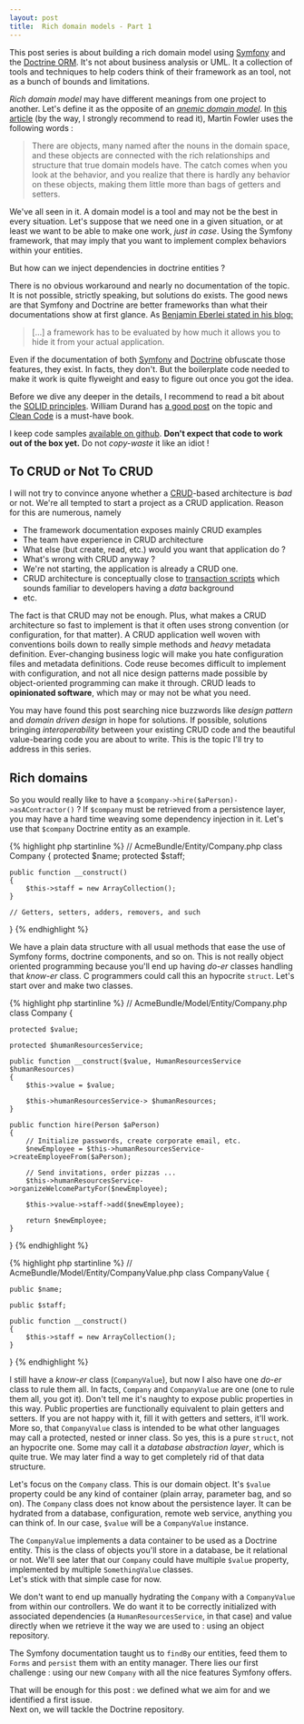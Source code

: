 ```yaml
---
layout: post
title:  Rich domain models - Part 1
---
```


This post series is about building a rich domain model using [Symfony](http://symfony.com/) and the
[Doctrine ORM](http://www.doctrine-project.org/).  It's not about business analysis or UML.  It a
collection of tools and techniques to help coders think of their framework as an tool, not as a
bunch of bounds and limitations.

*Rich domain model* may have different meanings from one project to another.  Let's define it as 
the opposite of an 
[*anemic domain model*](http://www.martinfowler.com/bliki/AnemicDomainModel.html).  In 
[this article](http://www.martinfowler.com/bliki/AnemicDomainModel.html) (by the way, I strongly
recommend to read it), Martin Fowler uses the following words :

> There are objects, many named after the nouns in the domain space, and these objects are 
> connected with the rich relationships and structure that true domain models have. The catch 
> comes when you look at the behavior, and you realize that there is hardly any behavior on these 
> objects, making them little more than bags of getters and setters.

We've all seen in it.  A domain model is a tool and may not be the best in every situation.
Let's suppose that we need one in a given situation, or at least we want to be able to make one
work, *just in case*.  Using the Symfony framework, that may imply that you want to implement
complex behaviors within your entities.

But how can we inject dependencies in doctrine entities ?

There is no obvious workaround and nearly no documentation of the topic.  It is not possible, 
strictly speaking, but solutions do exists. The good news are that Symfony and Doctrine are better 
frameworks than what their documentations show at first glance.  As 
[Benjamin Eberlei stated in his blog:](http://whitewashing.de/2013/09/04/decoupling_from_symfony_security_and_fosuserbundle.html)

> [...] a framework has to be evaluated by how much it allows you to hide it from your 
> actual application.

Even if the documentation of both [Symfony](http://symfony.com/doc/current/index.html) and 
[Doctrine](https://doctrine-orm.readthedocs.org/en/latest/) obfuscate those features, they
exist.  In facts, they don't.  But the boilerplate code needed to make it work is quite
flyweight and easy to figure out once you got the idea.

Before we dive any deeper in the details, I recommend to read a bit about the 
[SOLID principles](http://en.wikipedia.org/wiki/SOLID).   William
Durand has [a good post](http://williamdurand.fr/2013/07/30/from-stupid-to-solid-code/) on the topic
and [Clean Code](http://www.amazon.ca/Clean-Code-Handbook-Software-Craftsmanship/dp/0132350882) is 
a must-have book.

I keep code samples [available on github](https://github.com/abstrus/AbstrusRichModelBundle). 
**Don't expect that code to work out of the box yet.**  Do not *copy-waste* it like an idiot !

## To CRUD or Not To CRUD

I will not try to convince anyone whether a 
[CRUD](http://en.wikipedia.org/wiki/Create,_read,_update_and_delete)-based architecture is *bad* or
not.  We're all tempted to start a project as a CRUD application.  Reason for this are numerous,
namely

- The framework documentation exposes mainly CRUD examples
- The team have experience in CRUD architecture
- What else (but create, read, etc.) would you want that application do ?
- What's wrong with CRUD anyway ?
- We're not starting, the application is already a CRUD one.
- CRUD architecture is conceptually close to 
[transaction scripts](http://martinfowler.com/eaaCatalog/transactionScript.html) which sounds familiar to developers having a *data* background
- etc.

The fact is that CRUD may not be enough.  Plus, what makes a CRUD architecture so fast to implement
is that it often uses strong convention (or configuration, for that matter).  A CRUD application 
well woven with conventions boils down to really simple methods and *heavy* metadata definition.
Ever-changing business logic will make you hate configuration files and metadata definitions.  Code
reuse becomes difficult to implement with configuration, and not all nice design patterns made 
possible by object-oriented programming can make it through. CRUD leads to **opinionated software**, 
which may or may not be what you need.

You may have found this post searching nice buzzwords like *design pattern* and *domain driven design*
in hope for solutions.  If possible, solutions bringing *interoperability* between your existing
CRUD code and the beautiful value-bearing code you are about to write.  This is the topic I'll try
to address in this series.

## Rich domains

So you would really like to have a `$company->hire($aPerson)->asAContractor()` ?  If `$company` must
be retrieved from a persistence layer, you may have a hard time weaving some dependency injection in 
it. Let's use that `$company` Doctrine entity as an example.

{% highlight php startinline %}
// AcmeBundle/Entity/Company.php
class Company {
    protected $name;
    protected $staff;
    
    public function __construct()
    {
        $this->staff = new ArrayCollection();
    }
    
    // Getters, setters, adders, removers, and such
}
{% endhighlight %}

We have a plain data structure with all usual methods that ease the use of Symfony forms, doctrine
components, and so on. This is not really object oriented programming because you'll end up having 
*do-er* classes handling that *know-er* class.  C programmers could call this an hypocrite `struct`. 
Let's start over and make two classes.

{% highlight php startinline %}
// AcmeBundle/Model/Entity/Company.php
class Company {

    protected $value;
    
    protected $humanResourcesService;
    
    public function __construct($value, HumanResourcesService $humanResources)
    {
        $this->value = $value;
        
        $this->humanResourcesService-> $humanResources;
    }
    
    public function hire(Person $aPerson)
    {
        // Initialize passwords, create corporate email, etc.
        $newEmployee = $this->humanResourcesService->createEmployeeFrom($aPerson);
        
        // Send invitations, order pizzas ...
        $this->humanResourcesService->organizeWelcomePartyFor($newEmployee);
        
        $this->value->staff->add($newEmployee);
        
        return $newEmployee;
    }
}
{% endhighlight %}

{% highlight php startinline %}
// AcmeBundle/Model/Entity/CompanyValue.php
class CompanyValue {

    public $name;
    
    public $staff;
    
    public function __construct()
    {
        $this->staff = new ArrayCollection();
    }
}
{% endhighlight %}

I still have a *know-er* class (`CompanyValue`), but now I also have one *do-er* class to rule 
them all.  In facts, `Company` and `CompanyValue` are one (one to rule them all, you got it).  Don't 
tell me it's naughty to expose public properties in this way.  Public properties are  functionally 
equivalent to plain getters and setters.  If you are not happy with it, fill it with getters and 
setters, it'll work. More so, that `CompanyValue` class is intended to be what other languages may 
call a protected, nested  or inner class.  So yes, this is a pure `struct`, not an hypocrite one. 
Some may call it a  *database abstraction layer*, which is quite true.  We may later find a way
to get completely rid of that data structure.

Let's focus on the `Company` class.  This is our domain object.  It's `$value` property could be any
kind of container (plain array, parameter bag, and so on).  The `Company` class does not know about
the persistence layer.  It can be hydrated from a database, configuration, remote web service, 
anything you can think of.  In our case, `$value` will be a `CompanyValue` instance.

The `CompanyValue` implements a data container to be used as a Doctrine entity.  This is the 
class of objects you'll store in a database, be it relational or not.  We'll see later that our 
`Company` could have multiple `$value` property, implemented by multiple `SomethingValue` classes.  
Let's stick with that simple case for now.

We don't want to end up manually hydrating the `Company` with a `CompanyValue` from within our 
controllers. We do want it to be correctly initialized with associated dependencies 
(a `HumanResourcesService`, in that case) and value directly when we retrieve it the way we are 
used to : using an object repository. 

The Symfony documentation taught us to `findBy` our entities, feed them to `Forms` and `persist` 
them with an entity manager.  There lies our first challenge : using our new `Company` with all the 
nice features Symfony offers.

That will be enough for this post : we defined what we aim for and we identified a first issue.  
Next on, we will tackle the Doctrine repository.

